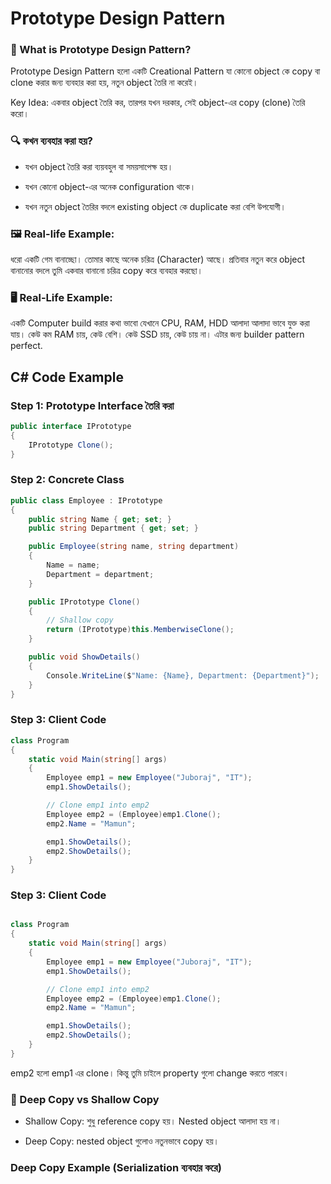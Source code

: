 # Prototype Design Pattern

### 🧠 What is Prototype Design Pattern?

Prototype Design Pattern হলো একটি Creational Pattern যা কোনো object কে copy বা clone করার জন্য ব্যবহার করা হয়, নতুন object তৈরি না করেই।

Key Idea:
একবার object তৈরি কর, তারপর যখন দরকার, সেই object-এর copy (clone) তৈরি করো।

### 🔍 কখন ব্যবহার করা হয়?

- যখন object তৈরি করা ব্যয়বহুল বা সময়সাপেক্ষ হয়।

- যখন কোনো object-এর অনেক configuration থাকে।

- যখন নতুন object তৈরির বদলে existing object কে duplicate করা বেশি উপযোগী।

### 🖼 Real-life Example:

ধরো একটি গেম বানাচ্ছো। তোমার কাছে অনেক চরিত্র (Character) আছে। প্রতিবার নতুন করে object বানানোর বদলে তুমি একবার বানানো চরিত্র copy করে ব্যবহার করছো।

### 🖥️ Real-Life Example:

একটি Computer build করার কথা ভাবো যেখানে CPU, RAM, HDD আলাদা আলাদা ভাবে যুক্ত করা যায়। কেউ কম RAM চায়, কেউ বেশি। কেউ SSD চায়, কেউ চায় না। এটার জন্য builder pattern perfect.

## C# Code Example

### Step 1: Prototype Interface তৈরি করা

```cs
public interface IPrototype
{
    IPrototype Clone();
}

```

### Step 2: Concrete Class

```cs
public class Employee : IPrototype
{
    public string Name { get; set; }
    public string Department { get; set; }

    public Employee(string name, string department)
    {
        Name = name;
        Department = department;
    }

    public IPrototype Clone()
    {
        // Shallow copy
        return (IPrototype)this.MemberwiseClone();
    }

    public void ShowDetails()
    {
        Console.WriteLine($"Name: {Name}, Department: {Department}");
    }
}


```

### Step 3: Client Code

```cs
class Program
{
    static void Main(string[] args)
    {
        Employee emp1 = new Employee("Juboraj", "IT");
        emp1.ShowDetails();

        // Clone emp1 into emp2
        Employee emp2 = (Employee)emp1.Clone();
        emp2.Name = "Mamun";

        emp1.ShowDetails();
        emp2.ShowDetails();
    }
}


```

### Step 3: Client Code

```cs

class Program
{
    static void Main(string[] args)
    {
        Employee emp1 = new Employee("Juboraj", "IT");
        emp1.ShowDetails();

        // Clone emp1 into emp2
        Employee emp2 = (Employee)emp1.Clone();
        emp2.Name = "Mamun";

        emp1.ShowDetails();
        emp2.ShowDetails();
    }
}

```

emp2 হলো emp1 এর clone। কিন্তু তুমি চাইলে property গুলো change করতে পারবে।

### 🧠 Deep Copy vs Shallow Copy

- Shallow Copy: শুধু reference copy হয়। Nested object আলাদা হয় না।

- Deep Copy: nested object গুলোও নতুনভাবে copy হয়।

### Deep Copy Example (Serialization ব্যবহার করে)
